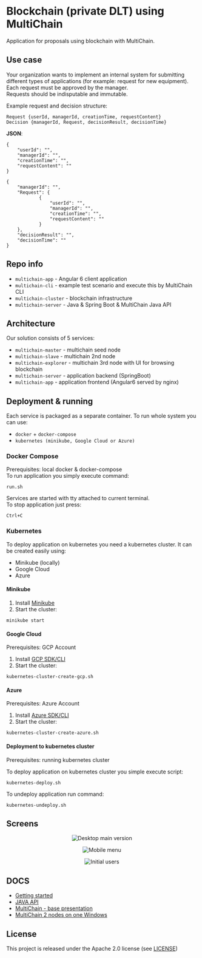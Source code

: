 # Blockchain (private DLT) using MultiChain

Application for proposals using blockchain with MultiChain.

## Use case
Your organization wants to implement an internal system for submitting different types of applications (for example: request for new equipment). \
Each request must be approved by the manager. \
Requests should be indisputable and immutable. 

Example request and decision structure:
```
Request {userId, managerId, creationTime, requestContent}
Decision {managerId, Request, decisionResult, decisionTime}
```

**JSON**:
```
{
	"userId": "",
	"managerId": "",
	"creationTime": "",
	"requestContent": ""
}

{
	"managerId": "",
	"Request": {
            {
                "userId": "",
                "managerId": "",
                "creationTime": "",
                "requestContent": ""
            }
	},
	"decisionResult": "",
	"decisionTime": ""
}
```

## Repo info

* `multichain-app` - Angular 6 client application
* `multichain-cli` - example test scenario and execute this by MultiChain CLI
* `multichain-cluster` - blockchain infrastructure
* `multichain-server` - Java & Spring Boot & MultiChain Java API

## Architecture

Our solution consists of 5 services:
* `multichain-master` - multichain seed node
* `multichain-slave` - multichain 2nd node
* `multichain-explorer` - multichain 3rd node with UI for browsing blockchain
* `multichain-server` - application backend (SpringBoot)
* `multichain-app` - application frontend (Angular6 served by nginx)

## Deployment & running

Each service is packaged as a separate container.
To run whole system you can use:
* `docker` + `docker-compose`
* `kubernetes (minikube, Google Cloud or Azure)`

### Docker Compose

Prerequisites: local docker & docker-compose\
To run application you simply execute command:

```
run.sh
```

Services are started with tty attached to current terminal. \
To stop application just press:

```
Ctrl+C
```

### Kubernetes

To deploy application on kubernetes you need a kubernetes cluster.
It can be created easily using:
* Minikube (locally)
* Google Cloud
* Azure

#### Minikube

1. Install [Minikube](https://github.com/kubernetes/minikube)
2. Start the cluster:

```
minikube start
```

#### Google Cloud

Prerequisites: GCP Account

1. Install [GCP SDK/CLI](https://cloud.google.com/sdk/)
2. Start the cluster:

```
kubernetes-cluster-create-gcp.sh
```

#### Azure

Prerequisites: Azure Account

1. Install [Azure SDK/CLI](https://docs.microsoft.com/pl-pl/cli/azure/install-azure-cli?view=azure-cli-latest)
2. Start the cluster:

```
kubernetes-cluster-create-azure.sh
```

#### Deployment to kubernetes cluster

Prerequisites: running kubernetes cluster

To deploy application on kubernetes cluster you simple execute script:

```
kubernetes-deploy.sh
```

To undeploy application run command:

```
kubernetes-undeploy.sh
```

## Screens
<p align="center">
    <img alt="Desktop main version" src="https://raw.githubusercontent.com/asc-lab/blockchain-multichain/master/images/multichain_desktop_main.png" />
</p>

<p align="center">
    <img alt="Mobile menu" src="https://raw.githubusercontent.com/asc-lab/blockchain-multichain/master/images/multichain_mobile_menu.png" />
</p>

<p align="center">
    <img alt="Initial users" src="https://raw.githubusercontent.com/asc-lab/blockchain-multichain/master/images/multichain_user_list.png" />
</p>

## DOCS

* [Getting started](https://www.multichain.com/getting-started/)
* [JAVA API](https://github.com/MultiChain/multichain)
* [MultiChain - base presentation](https://www.slideshare.net/coinspark/multichain-private-multicurrency-blockchain-platform)
* [MultiChain 2 nodes on one Windows](https://www.multichain.com/qa/9888/is-it-possible-to-create-two-nodes-on-a-single-system)

## License
This project is released under the Apache 2.0 license (see [LICENSE](LICENSE))